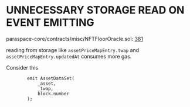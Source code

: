 # UNNECESSARY STORAGE READ ON EVENT EMITTING

paraspace-core/contracts/misc/NFTFloorOracle.sol: [381](https://github.com/code-423n4/2022-11-paraspace/blob/main/paraspace-core/contracts/misc/NFTFloorOracle.sol#L381)

reading from storage like ```assetPriceMapEntry.twap``` and ```assetPriceMapEntry.updatedAt``` consumes more gas.

Consider this

```solidity
        emit AssetDataSet(
            _asset,
            _twap,
            block.number
        );
```